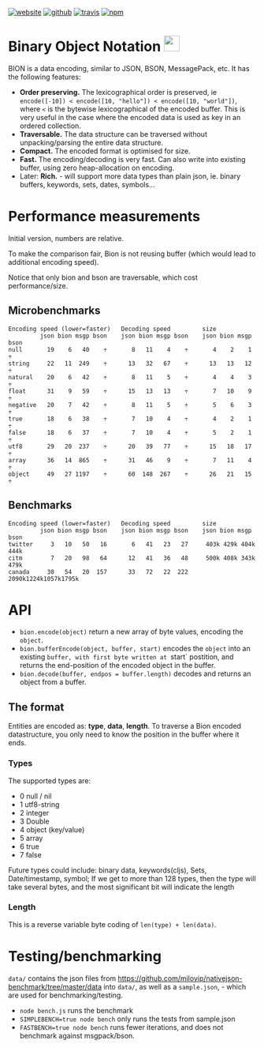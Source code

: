 [![website](https://img.shields.io/badge/website-bion.solsort.com-blue.svg)](https://bion.solsort.com/)
[![github](https://img.shields.io/badge/github-solsort/bion-blue.svg)](https://github.com/solsort/bion)
[![travis](https://img.shields.io/travis/solsort/bion.svg)](https://travis-ci.org/solsort/bion)
[![npm](https://img.shields.io/npm/v/bion.svg)](https://www.npmjs.com/package/bion)

# Binary Object Notation <img src="https://bion.solsort.com/icon.png" height=32>

BION is a data encoding, similar to JSON, BSON, MessagePack, etc. It has the following features:

- **Order preserving.** The lexicographical order is preserved, ie `encode([-10]) < encode([10, "hello"]) < encode([10, "world"])`, where `<` is the bytewise lexicographical of the encoded buffer. This is very useful in the case where the encoded data is used as key in an ordered collection.
- **Traversable.** The data structure can be traversed without unpacking/parsing the entire data structure.
- **Compact.** The encoded format is optimised for size.
- **Fast.** The encoding/decoding is very fast. Can also write into existing buffer, using zero heap-allocation on encoding.
- Later: **Rich.** - will support more data types than plain json, ie. binary buffers, keywords, sets, dates, symbols...

# Performance measurements

Initial version, numbers are relative.

To make the comparison fair, Bion is not reusing buffer (which would lead to additional encoding speed).

Notice that only bion and bson are traversable, which cost performance/size.

## Microbenchmarks

```
Encoding speed (lower=faster)   Decoding speed         size 
         json bion msgp bson    json bion msgp bson    json bion msgp bson
null       19    6   40    ÷       8   11    4    ÷       4    2    1    ÷
string     22   11  249    ÷      13   32   67    ÷      13   13   12    ÷
natural    20    6   42    ÷       8   11    5    ÷       4    4    3    ÷
float      31    9   59    ÷      15   13   13    ÷       7   10    9    ÷
negative   20    7   42    ÷       8   11    5    ÷       5    6    3    ÷
true       18    6   38    ÷       7   10    4    ÷       4    2    1    ÷
false      18    6   37    ÷       7   10    4    ÷       5    2    1    ÷
utf8       29   20  237    ÷      20   39   77    ÷      15   18   17    ÷
array      36   14  865    ÷      31   46    9    ÷       7   11    4    ÷
object     49   27 1197    ÷      60  148  267    ÷      26   21   15    ÷
```

## Benchmarks

```
Encoding speed (lower=faster)   Decoding speed         size 
         json bion msgp bson    json bion msgp bson    json bion msgp bson
twitter     3   10   50   16       6   41   23   27     403k 429k 404k 444k
citm        7   20   98   64      12   41   36   48     500k 408k 343k 479k
canada     30   54   20  157      33   72   22  222    2090k1224k1057k1795k
```

# API

- `bion.encode(object)` return a new array of byte values, encoding the `object`.
- `bion.bufferEncode(object, buffer, start)` encodes the `object` into an existing `buffer, with first byte written at `start` postition, and returns the end-position of the encoded object in the buffer.
- `bion.decode(buffer, endpos = buffer.length)` decodes and returns an object from a buffer.

## The format

Entities are encoded as: **type**, **data**, **length**. To traverse a Bion encoded datastructure, you only need to know the position in the buffer where it ends.

### Types

The supported types are:

- 0 null / nil
- 1 utf8-string
- 2 integer
- 3 Double
- 4 object (key/value)
- 5 array
- 6 true
- 7 false

Future types could include: binary data, keywords(cljs), Sets, Date/timestamp, symbol;
If we get to more than 128 types, then the type will take several bytes, and the most significant bit will indicate the length

### Length

This is a reverse variable byte coding of `len(type) + len(data)`. 

# Testing/benchmarking

`data/` contains the json files from https://github.com/miloyip/nativejson-benchmark/tree/master/data into `data/`, as well as a `sample.json`, - which are used for benchmarking/testing.

- `node bench.js` runs the benchmark
- `SIMPLEBENCH=true node bench` only runs the tests from sample.json
- `FASTBENCH=true node bench` runs fewer iterations, and does not benchmark against msgpack/bson.


